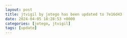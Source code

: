 ```yaml
---
layout: post
title: jtvigil by jotego has been updated to 7e16d43
date: 2024-04-05 18:28:53 +0000
categories: [jotego, jtvigil]
tags: [update]
---
```


